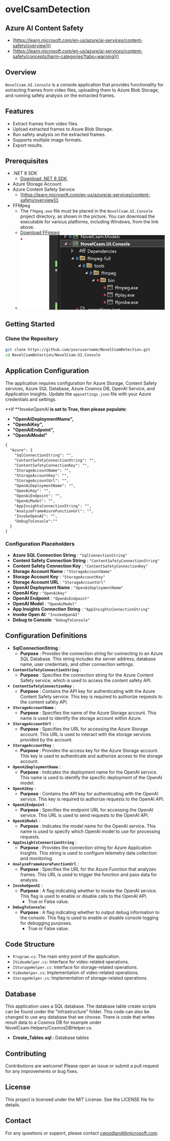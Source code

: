# ovelCsamDetection

## Azure AI Content Safety

- [https://learn.microsoft.com/en-us/azure/ai-services/content-safety/overview]()
- [https://learn.microsoft.com/en-us/azure/ai-services/content-safety/concepts/harm-categories?tabs=warning]()

## Overview

`NovelCsam.UI.Console` is a console application that provides functionality for extracting frames from video files, uploading them to Azure Blob Storage, and running safety analysis on the extracted frames.

## Features

- Extract frames from video files.
- Upload extracted frames to Azure Blob Storage.
- Run safety analysis on the extracted frames.
- Supports multiple image formats.
- Export results.

## Prerequisites

- .NET 8 SDK
  - [Download .NET 8 SDK](https://dotnet.microsoft.com/en-us/download/dotnet/8.0).
- Azure Storage Account
- Azure Content Safety Service
  - [https://learn.microsoft.com/en-us/azure/ai-services/content-safety/overview]()
- FFMpeg
  - The `ffmpeg.exe` file must be placed in the `NovelCsam.UI.Console` project directory, as shown in the picture. You can download the executable for various platforms, including Windows, from the link above.
  - [Download FFmpeg](https://ffmpeg.org/download.html)
  - ![1737774750420](image/README/1737774750420.png)

## Getting Started

### Clone the Repository

```sh
git clone https://github.com/yourusername/NovelCsamDetection.git
cd NovelCsamDetection/NovelCsam.UI.Console
```

## Application Configuration

The application requires configuration for Azure Storage, Content Safety services, Azure SQL Database, Azure Cosmos DB, OpenAI Service, and Application Insights. Update the `appsettings.json` file with your Azure credentials and settings.

**If  ***InvokeOpenAI* **is set to True, then please populate:**

* **"OpenAiDeploymentName",**
* **"OpenAiKey",**
* **"OpenAiEndpoint",**
* **"OpenAiModel"**

```
{
  "Azure": {
    "SqlConnectionString": "",
    "ContentSafetyConnectionString": "",
    "ContentSafetyConnectionKey": "",
    "StorageAccountName": "",
    "StorageAccountKey": "",
    "StorageAccountUrl": "",
    "OpenAiDeploymentName": "",
    "OpenAiKey": "",
    "OpenAiEndpoint": "",
    "OpenAiModel": "",
    "AppInsightsConnectionString": "",
    "AnalyzeFrameAzureFunctionUrl": "",
    "InvokeOpenAI": "",
    "DebugToConsole":""
  }
}
```

### Configuration Placeholders

* **Azure SQL Connection String** : `"SqlConnectionString"`
* **Content Safety Connection String** : `"ContentSafetyConnectionString"`
* **Content Safety Connection Key** : `"ContentSafetyConnectionKey"`
* **Storage Account Name** : `"StorageAccountName"`
* **Storage Account Key** : `"StorageAccountKey"`
* **Storage Account URL** : `"StorageAccountUrl"`
* **OpenAI Deployment Name** : `"OpenAiDeploymentName"`
* **OpenAI Key** : `"OpenAiKey"`
* **OpenAI Endpoint** : `"OpenAiEndpoint"`
* **OpenAI Model** : `"OpenAiModel"`
* **App Insights Connection String** : `"AppInsightsConnectionString"`
* **Invoke Open AI**: `"InvokeOpenAI"`
* **Debug to Console**: `"DebugToConsole"`

## Configuration Definitions

* **SqlConnectionString** :
  * **Purpose** : Provides the connection string for connecting to an Azure SQL Database. This string includes the server address, database name, user credentials, and other connection settings.
* **`ContentSafetyConnectionString`** :
  * **Purpose** : Specifies the connection string for the Azure Content Safety service, which is used to access the content safety API.
* **`ContentSafetyConnectionKey`** :
  * **Purpose** : Contains the API key for authenticating with the Azure Content Safety service. This key is required to authorize requests to the content safety API.
* **`StorageAccountName`** :
  * **Purpose** : Specifies the name of the Azure Storage account. This name is used to identify the storage account within Azure.
* **`StorageAccountUrl`** :
  * **Purpose** : Specifies the URL for accessing the Azure Storage account. This URL is used to interact with the storage services provided by the account.
* **`StorageAccountKey`** :
  * **Purpose** : Provides the access key for the Azure Storage account. This key is used to authenticate and authorize access to the storage account.
* **`OpenAiDeploymentName`** :
  * **Purpose** : Indicates the deployment name for the OpenAI service. This name is used to identify the specific deployment of the OpenAI model.
* **`OpenAiKey`** :
  * **Purpose** : Contains the API key for authenticating with the OpenAI service. This key is required to authorize requests to the OpenAI API.
* **`OpenAiEndpoint`** :
  * **Purpose** : Specifies the endpoint URL for accessing the OpenAI service. This URL is used to send requests to the OpenAI API.
* **`OpenAiModel`** :
  * **Purpose** : Indicates the model name for the OpenAI service. This name is used to specify which OpenAI model to use for processing requests.
* **`AppInsightsConnectionString`** :
  * **Purpose** : Provides the connection string for Azure Application Insights. This string is used to configure telemetry data collection and monitoring.
* **`AnalyzeFrameAzureFunctionUrl`** :
  * **Purpose** : Specifies the URL for the Azure Function that analyzes frames. This URL is used to trigger the function and pass data for analysis.
* **`InvokeOpenAI`** :
  * **Purpose** : A flag indicating whether to invoke the OpenAI service. This flag is used to enable or disable calls to the OpenAI API.
    * True or False value.
* **`DebugToConsole`:**
  * **Purpose** : A flag indicating whether to output debug information to the console. This flag is used to enable or disable console logging for debugging purposes.
    * True or False value.

## Code Structure

* `Program.cs`: The main entry point of the application.
* `IVideoHelper.cs`: Interface for video-related operations.
* `IStorageHelper.cs`: Interface for storage-related operations.
* `VideoHelper.cs`: Implementation of video-related operations.
* `StorageHelper.cs`: Implementation of storage-related operations.

## Database

This application uses a SQL database.
The database table create scripts can be found under
the "Infrastructure" folder. This code can also be
changed to use any database that we choose. There is
code that writes result data to a Cosmos DB for example under NovelCsam.Helpers/CosmosDBHelper.cs.

* **Create_Tables.sql :** Database tables

## Contributing

Contributions are welcome! Please open an issue or submit a pull request for any improvements or bug fixes.

## License

This project is licensed under the MIT License. See the LICENSE file for details.

## Contact

For any questions or support, please contact [c](vscode-file://vscode-app/c:/Users/cwoodland/AppData/Local/Programs/Microsoft%20VS%20Code/resources/app/out/vs/code/electron-sandbox/workbench/workbench.html)woodland@microsoft.com.
